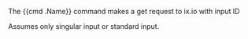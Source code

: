 The {{cmd .Name}} command makes a get request to ix.io with input ID

Assumes only singular input or standard input.
